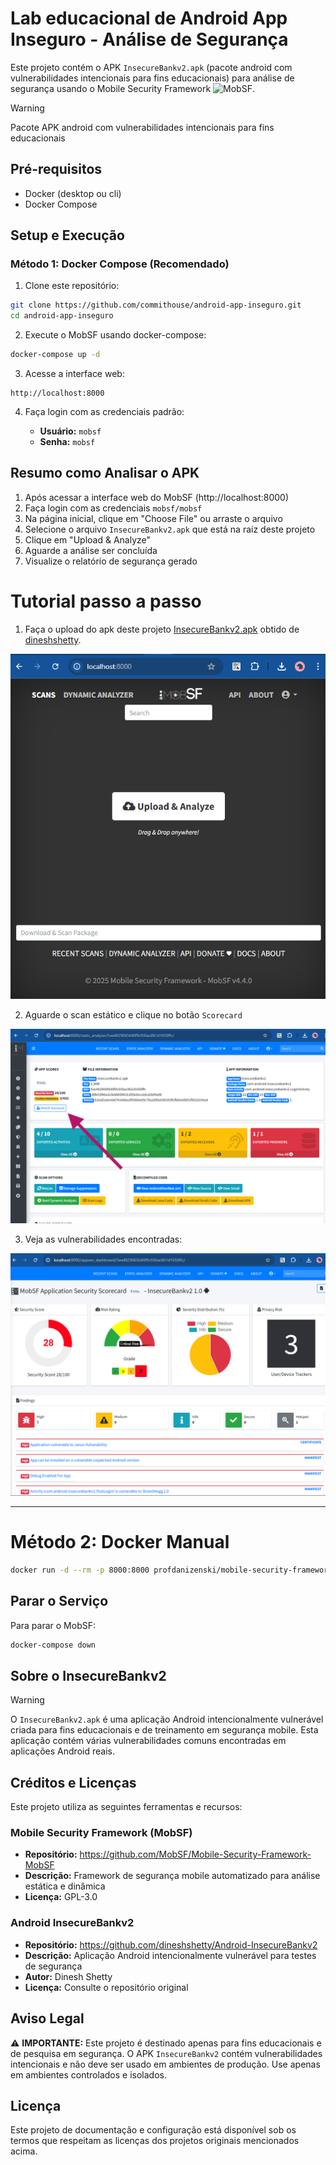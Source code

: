 # Lab educacional de Android App Inseguro - Análise de Segurança

Este projeto contém o APK `InsecureBankv2.apk` (pacote android com vulnerabilidades intencionais para fins educacionais) para análise de segurança usando o Mobile Security Framework ![MobSF](https://github.com/MobSF/Mobile-Security-Framework-MobSF).


> [!WARNING]
> Pacote APK android com vulnerabilidades intencionais para fins educacionais

## Pré-requisitos

- Docker (desktop ou cli)
- Docker Compose

## Setup e Execução

### Método 1: Docker Compose (Recomendado)

1. Clone este repositório:
```bash
git clone https://github.com/commithouse/android-app-inseguro.git
cd android-app-inseguro
```

2. Execute o MobSF usando docker-compose:
```bash
docker-compose up -d
```

3. Acesse a interface web:
```
http://localhost:8000
```

4. Faça login com as credenciais padrão:  

   - **Usuário:** `mobsf`
   - **Senha:** `mobsf`  

## Resumo como Analisar o APK

1. Após acessar a interface web do MobSF (http://localhost:8000)
2. Faça login com as credenciais `mobsf/mobsf`
3. Na página inicial, clique em "Choose File" ou arraste o arquivo
4. Selecione o arquivo `InsecureBankv2.apk` que está na raiz deste projeto
5. Clique em "Upload & Analyze"
6. Aguarde a análise ser concluída
7. Visualize o relatório de segurança gerado

# Tutorial passo a passo

1. Faça o upload do apk deste projeto [InsecureBankv2.apk](./InsecureBankv2.apk) obtido de [dineshshetty](https://github.com/dineshshetty/Android-InsecureBankv2).
  
![alt text](imgs/image.png)

2. Aguarde o scan estático e clique no botão `Scorecard`

![alt text](imgs/image-1.png)

3. Veja as vulnerabilidades encontradas:  

![alt text](imgs/image-2.png)

---

# Método 2: Docker Manual

```bash
docker run -d --rm -p 8000:8000 profdanizenski/mobile-security-framework-mobsf
```

## Parar o Serviço

Para parar o MobSF:
```bash
docker-compose down
```

## Sobre o InsecureBankv2

> [!WARNING]
> O `InsecureBankv2.apk` é uma aplicação Android intencionalmente vulnerável criada para fins educacionais e de treinamento em segurança mobile. Esta aplicação contém várias vulnerabilidades comuns encontradas em aplicações Android reais.

## Créditos e Licenças

Este projeto utiliza as seguintes ferramentas e recursos:

### Mobile Security Framework (MobSF)
- **Repositório:** https://github.com/MobSF/Mobile-Security-Framework-MobSF
- **Descrição:** Framework de segurança mobile automatizado para análise estática e dinâmica
- **Licença:** GPL-3.0

### Android InsecureBankv2
- **Repositório:** https://github.com/dineshshetty/Android-InsecureBankv2
- **Descrição:** Aplicação Android intencionalmente vulnerável para testes de segurança
- **Autor:** Dinesh Shetty
- **Licença:** Consulte o repositório original

## Aviso Legal

⚠️ **IMPORTANTE:** Este projeto é destinado apenas para fins educacionais e de pesquisa em segurança. O APK `InsecureBankv2` contém vulnerabilidades intencionais e não deve ser usado em ambientes de produção. Use apenas em ambientes controlados e isolados.

## Licença

Este projeto de documentação e configuração está disponível sob os termos que respeitam as licenças dos projetos originais mencionados acima.

